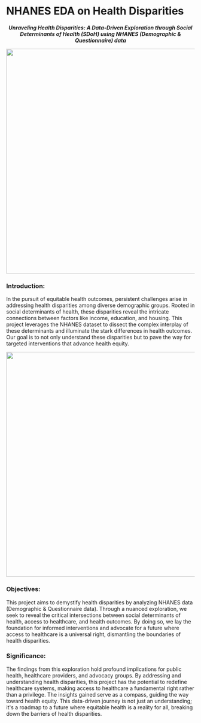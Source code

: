 # NHANES EDA on Health Disparities

<p style='text-align: center;'><i><b>Unraveling Health Disparities: A Data-Driven Exploration through Social Determinants of Health (SDoH) using NHANES (Demographic & Questionnaire) data</b></i></p>
<center><img src='https://github.com/kkrusere/NHANES-EDA-on-Health-Disparities-and-Inequities/blob/main/assets/nhanes_health_disparities.png?raw=true' width=600/></center>

### **Introduction:**

In the pursuit of equitable health outcomes, persistent challenges arise in addressing health disparities among diverse demographic groups. Rooted in social determinants of health, these disparities reveal the intricate connections between factors like income, education, and housing. This project leverages the NHANES dataset to dissect the complex interplay of these determinants and illuminate the stark differences in health outcomes. Our goal is to not only understand these disparities but to pave the way for targeted interventions that advance health equity.

<center><img src='https://github.com/kkrusere/NHANES-EDA-on-Health-Disparities/blob/main/assets/nhanes_eda.png?raw=true' width=600/></center>

### **Objectives:**

This project aims to demystify health disparities by analyzing NHANES data (Demographic & Questionnaire data). Through a nuanced exploration, we seek to reveal the critical intersections between social determinants of health, access to healthcare, and health outcomes. By doing so, we lay the foundation for informed interventions and advocate for a future where access to healthcare is a universal right, dismantling the boundaries of health disparities.

### **Significance:**

The findings from this exploration hold profound implications for public health, healthcare providers, and advocacy groups. By addressing and understanding health disparities, this project has the potential to redefine healthcare systems, making access to healthcare a fundamental right rather than a privilege. The insights gained serve as a compass, guiding the way toward health equity. This data-driven journey is not just an understanding; it's a roadmap to a future where equitable health is a reality for all, breaking down the barriers of health disparities.

